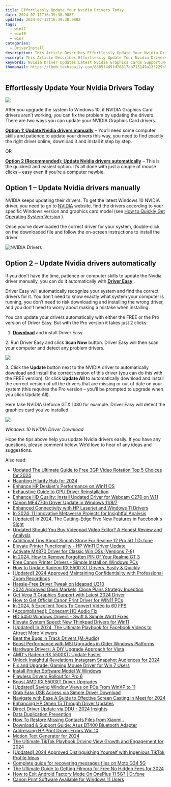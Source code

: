 ```yaml
---
title: Effortlessly Update Your Nvidia Drivers Today
date: 2024-07-11T16:39:38.988Z
updated: 2024-07-12T16:39:38.988Z
tags:
  - win11
  - win10
  - win7
categories:
  - DriverInstall
description: This Article Describes Effortlessly Update Your Nvidia Drivers Today
excerpt: This Article Describes Effortlessly Update Your Nvidia Drivers Today
keywords: Nvidia Driver Updates,Latest Nvidia Graphics Cards Support,Nvidia Drivers Download Page,Easy Nvidia Driver Upgrade,Automated Nvidia Drivers Update,Optimize Graphics Performance with Nvidia Updates,Nvidia Drivers Compatibility Check
thumbnail: https://thmb.techidaily.com/8805f4d9fd76617ab713149a133229b90048f9ca9cbe9183fec9ff8d375f357d.jpg
---
```


## Effortlessly Update Your Nvidia Drivers Today

![](https://images.drivereasy.com/wp-content/uploads/2015/09/nvidia-drivers-2.jpg)

 After you upgrade the system to Windows 10, if NVIDIA Graphics Card drivers aren’t working, you can fix the problem by updating the drivers. There are two ways you can update your NVIDIA Graphics Card drivers.

[**Option 1: Update Nvidia drivers manually**](#manually) – You’ll need some computer skills and patience to update your drivers this way, you need to find exactly the right driver online, download it and install it step by step.

OR

[**Option 2 (Recommended): Update Nvidia drivers automatically**](#auto) – This is the quickest and easiest option. It’s all done with just a couple of mouse clicks – easy even if you’re a computer newbie.

## **Option 1 – Update Nvidia drivers manually**

 NVIDIA keeps updating their drivers. To get the latest Windows 10 NVIDIA driver, you need to go to [NVIDIA](https://tools.techidaily.com/drivereasy/download/) website, find the drivers according to your specific Windows version and graphics card model (see [How to Quickly Get Operating System Version](https://tools.techidaily.com/drivereasy/download/) ).

 Once you’ve downloaded the correct driver for your system, double-click on the downloaded file and follow the on-screen instructions to install the driver.

![NVIDIA Drivers](https://images.drivereasy.com/wp-content/uploads/2016/09/img_57ccd935a0f0a.jpg)

## **Option 2 – Update Nvidia drivers automatically**

 If you don’t have the time, patience or computer skills to update the Nvidia driver manually, you can do it automatically with **[Driver Easy](https://tools.techidaily.com/drivereasy/download/)**  .

 Driver Easy will automatically recognize your system and find the correct drivers for it. You don’t need to know exactly what system your computer is running, you don’t need to risk downloading and installing the wrong driver, and you don’t need to worry about making a mistake when installing.

 You can update your drivers automatically with either the FREE or the Pro version of Driver Easy. But with the Pro version it takes just 2 clicks:

 1. **[Download](https://tools.techidaily.com/drivereasy/download/)**   and install Driver Easy.

 2\. Run Driver Easy and click **Scan Now**   button. Driver Easy will then scan your computer and detect any problem drivers.

![](https://images.drivereasy.com/wp-content/uploads/2017/04/img_58ef15c21527f.jpg)

 3\. Click the **Update** button next to the NVIDIA driver to automatically download and install the correct version of this driver (you can do this with the FREE version). Or click **Update All**  to automatically download and install the correct version of _all_   the drivers that are missing or out of date on your system (this requires the Pro version – you’ll be prompted to upgrade when you click Update All).

 Here take NVIDIA Geforce GTX 1080 for example. Driver Easy will detect the graphics card you’ve installed.

![](https://images.drivereasy.com/wp-content/uploads/2017/04/img_58ef15cf843b5.jpg)

_Windows 10 NVIDIA Driver Download_

 Hope the tips above help you update Nvidia drivers easily. If you have any questions, please comment below. We’d love to hear of any ideas and suggestions.

<ins class="adsbygoogle"
     style="display:block"
     data-ad-format="autorelaxed"
     data-ad-client="ca-pub-7571918770474297"
     data-ad-slot="1223367746"></ins>



<ins class="adsbygoogle"
     style="display:block"
     data-ad-client="ca-pub-7571918770474297"
     data-ad-slot="8358498916"
     data-ad-format="auto"
     data-full-width-responsive="true"></ins>

<span class="atpl-alsoreadstyle">Also read:</span>
<div><ul>
<li><a href="https://ai-video-apps.techidaily.com/updated-the-ultimate-guide-to-free-3gp-video-rotation-top-5-choices-for-2024/"><u>Updated The Ultimate Guide to Free 3GP Video Rotation Top 5 Choices for 2024</u></a></li>
<li><a href="https://some-knowledge.techidaily.com/haunting-hilarity-hub-for-2024/"><u>Haunting Hilarity Hub for 2024</u></a></li>
<li><a href="https://driver-install.techidaily.com/enhance-hp-deskjets-performance-on-win11-os/"><u>Enhance HP Deskjet's Performance on Win11 OS</u></a></li>
<li><a href="https://driver-install.techidaily.com/exhaustive-guide-to-gpu-driver-reinstallation/"><u>Exhaustive Guide to GPU Driver Reinstallation</u></a></li>
<li><a href="https://driver-install.techidaily.com/enhance-hd-quality-install-updated-driver-for-webcam-c270-on-w11/"><u>Enhance HD Quality: Install Updated Driver for Webcam C270 on W11</u></a></li>
<li><a href="https://driver-install.techidaily.com/canon-mf4770n-driver-update-in-windows-1187/"><u>Canon MF4770n Driver Update in Windows 11/8/7</u></a></li>
<li><a href="https://driver-install.techidaily.com/enhanced-connectivity-with-hp-laserjet-and-windows-11-drivers/"><u>Enhanced Connectivity with HP Laserjet and Windows 11 Drivers</u></a></li>
<li><a href="https://extra-information.techidaily.com/in-2024-11-innovative-metaverse-projects-for-insightful-analysis/"><u>In 2024, 11 Innovative Metaverse Projects for Insightful Analysis</u></a></li>
<li><a href="https://facebook-clips.techidaily.com/updated-in-2024-the-cutting-edge-five-new-features-in-facebooks-sight/"><u>[Updated] In 2024, The Cutting-Edge Five  New Features in Facebook's Sight</u></a></li>
<li><a href="https://ai-driven-video-production.techidaily.com/updated-should-you-buy-videopad-video-editor-a-honest-review-and-analysis/"><u>Updated Should You Buy Videopad Video Editor? A Honest Review and Analysis</u></a></li>
<li><a href="https://pokemon-go-android.techidaily.com/additional-tips-about-sinnoh-stone-for-realme-12-pro-5g-drfone-by-drfone-virtual-android/"><u>Additional Tips About Sinnoh Stone For Realme 12 Pro 5G | Dr.fone</u></a></li>
<li><a href="https://driver-install.techidaily.com/elevate-printer-functionality-hp-win11-driver-update/"><u>Elevate Printer Functionality - HP Win11 Driver Update</u></a></li>
<li><a href="https://driver-install.techidaily.com/activate-mx870-driver-for-classic-win-oss-versions-7-8/"><u>Activate MX870 Driver for Classic Win OSs (Versions 7-8)</u></a></li>
<li><a href="https://easy-unlock-android.techidaily.com/in-2024-how-to-remove-forgotten-pin-of-your-realme-gt-3-by-drfone-android/"><u>In 2024, How to Remove Forgotten PIN Of Your Realme GT 3</u></a></li>
<li><a href="https://driver-install.techidaily.com/free-canon-printer-drivers-simple-install-on-windows-pcs/"><u>Free Canon Printer Drivers - Simple Install on Windows PCs</u></a></li>
<li><a href="https://driver-install.techidaily.com/1720063730257-how-to-update-radeon-rx-5500-xt-drivers-easily-and-quickly/"><u>How to Update Radeon RX 5500 XT Drivers. Easily & Quickly</u></a></li>
<li><a href="https://visual-screen-recording.techidaily.com/updated-2024-approved-maintaining-confidentiality-with-professional-zoom-recordings/"><u>[Updated] 2024 Approved  Maintaining Confidentiality with Professional Zoom Recordings</u></a></li>
<li><a href="https://driver-install.techidaily.com/hassle-free-driver-tweak-on-ideapad-u310/"><u>Hassle-Free Driver Tweak on Ideapad U310</u></a></li>
<li><a href="https://extra-approaches.techidaily.com/2024-approved-open-markets-close-plans-strategy-inception/"><u>2024 Approved  Open Markets, Close Plans  Strategy Inception</u></a></li>
<li><a href="https://driver-install.techidaily.com/get-vega-3-graphics-support-with-latest-2024-driver/"><u>Get Vega 3 Graphics Support with Latest 2024 Driver</u></a></li>
<li><a href="https://driver-install.techidaily.com/how-to-get-official-canon-print-driver-for-win11-pcs/"><u>How to Get Official Canon Print Driver for WIN11 PCs</u></a></li>
<li><a href="https://ai-video-editing.techidaily.com/in-2024-5-excellent-tools-to-convert-video-to-60-fps/"><u>In 2024, 5 Excellent Tools To Convert Video to 60 FPS</u></a></li>
<li><a href="https://driver-install.techidaily.com/accomplished-conexant-hd-audio-fix/"><u>[Accomplished]: Conexant HD Audio Fix</u></a></li>
<li><a href="https://driver-install.techidaily.com/hd-5450-windows-drivers-swift-and-simple-win11-fixes/"><u>HD 5450 Windows Drivers - Swift & Simple Win11 Fixes</u></a></li>
<li><a href="https://driver-install.techidaily.com/elevate-system-speed-new-thinkpad-drivers-for-win11/"><u>Elevate System Speed: New Thinkpad Drivers for Win11</u></a></li>
<li><a href="https://facebook-clips.techidaily.com/updated-in-2024-the-ultimate-playbook-for-facebook-videos-to-attract-more-viewers/"><u>[Updated] In 2024, The Ultimate Playbook for Facebook Videos to Attract More Viewers</u></a></li>
<li><a href="https://driver-install.techidaily.com/beat-the-bugs-in-track-drivers-m-audio/"><u>Beat the Bugs in Track Drivers (M-Audio)</u></a></li>
<li><a href="https://driver-install.techidaily.com/boost-performance-with-msi-upgrades-in-older-windows-platforms/"><u>Boost Performance with MSI Upgrades in Older Windows Platforms</u></a></li>
<li><a href="https://driver-install.techidaily.com/hardware-drivers-a-diy-upgrade-approach-for-vista/"><u>Hardware Drivers: A DIY Upgrade Approach for Vista</u></a></li>
<li><a href="https://driver-install.techidaily.com/amds-radeon-rx-5500xt-update-faster/"><u>AMD's Radeon RX 5500XT: Update Faster</u></a></li>
<li><a href="https://instagram-video-files.techidaily.com/unlock-insightful-revelations-instagram-snapshot-audiences-for-2024/"><u>Unlock Insightful Revelations  Instagram Snapshot Audiences for 2024</u></a></li>
<li><a href="https://driver-install.techidaily.com/fix-and-upgrade-gaming-mouse-driver-for-win-7-users/"><u>Fix and Upgrade: Gaming Mouse Driver for Win 7 Users</u></a></li>
<li><a href="https://driver-install.techidaily.com/install-printer-software-model-w-windows/"><u>Install Printer Software Model W Windows</u></a></li>
<li><a href="https://driver-install.techidaily.com/flawless-drivers-rollout-for-pro-6/"><u>Flawless Drivers Rollout for Pro 6</u></a></li>
<li><a href="https://driver-install.techidaily.com/boost-amd-rx-5500xt-driver-upgrades/"><u>Boost AMD RX 5500XT Driver Upgrades</u></a></li>
<li><a href="https://screen-sharing-recording.techidaily.com/updated-saving-window-views-on-pcs-from-winxp-to-11/"><u>[Updated] Saving Window Views on PCs From WinXP to 11</u></a></li>
<li><a href="https://driver-install.techidaily.com/1720063647533-grab-easy-usb-access-via-simple-driver-download/"><u>Grab Easy USB Access via Simple Driver Download</u></a></li>
<li><a href="https://screen-sharing-recording.techidaily.com/navigate-with-ease-a-guide-to-effective-screen-casting-in-meet-for-2024/"><u>Navigate with Ease  A Guide to Effective Screen Casting in Meet for 2024</u></a></li>
<li><a href="https://driver-install.techidaily.com/enhancing-hp-omen-15-through-driver-updates/"><u>Enhancing HP Omen 15 Through Driver Updates</u></a></li>
<li><a href="https://driver-install.techidaily.com/direct-driver-update-via-ddu-2024-insights/"><u>Direct Driver Update via DDU - 2024 Insights</u></a></li>
<li><a href="https://driver-install.techidaily.com/data-duplication-prevention/"><u>Data Duplication Prevention</u></a></li>
<li><a href="https://blog-min.techidaily.com/how-to-restore-missing-contacts-files-from-xiaomi-by-fonelab-android-recover-contacts/"><u>How To  Restore Missing Contacts Files from Xiaomi .</u></a></li>
<li><a href="https://driver-install.techidaily.com/download-and-support-guide-asus-bt400-bluetooth-adapter/"><u>Download & Support Guide: Asus BT400 Bluetooth Adapter</u></a></li>
<li><a href="https://driver-install.techidaily.com/addressing-hp-print-driver-errors-win-10/"><u>Addressing HP Print Driver Errors Win 10</u></a></li>
<li><a href="https://youtube-help.techidaily.com/motion-text-generator-for-2024/"><u>Motion Text Generator for 2024</u></a></li>
<li><a href="https://tiktok-videos.techidaily.com/the-ultimate-tiktok-playbook-driving-view-growth-and-engagement-for-2024/"><u>The Ultimate TikTok Playbook  Driving View Growth and Engagement for 2024</u></a></li>
<li><a href="https://tiktok-video-recordings.techidaily.com/updated-2024-approved-distinguishing-yourself-with-ingenious-tiktok-profile-ideas/"><u>[Updated] 2024 Approved  Distinguishing Yourself with Ingenious TikTok Profile Ideas</u></a></li>
<li><a href="https://phone-solutions.techidaily.com/complete-guide-for-recovering-messages-files-on-moto-g34-5g-by-fonelab-android-recover-messages/"><u>Complete guide for recovering messages files on Moto G34 5G</u></a></li>
<li><a href="https://video-ai-editor.techidaily.com/the-ultimate-guide-to-getting-filmora-for-free-no-hidden-fees-for-2024/"><u>The Ultimate Guide to Getting Filmora for Free No Hidden Fees for 2024</u></a></li>
<li><a href="https://change-location.techidaily.com/how-to-exit-android-factory-mode-on-oneplus-11-5g-drfone-by-drfone-fix-android-problems-fix-android-problems/"><u>How to Exit Android Factory Mode On OnePlus 11 5G? | Dr.fone</u></a></li>
<li><a href="https://driver-install.techidaily.com/canon-print-software-available-for-windows-11-users/"><u>Canon Print Software Available for Windows 11 Users</u></a></li>
</ul></div>
